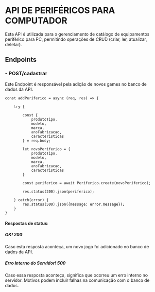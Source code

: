 # API DE PERIFÉRICOS PARA COMPUTADOR
Esta API é utilizada para o gerenciamento de catálogo de equipamentos periférico para PC, permitindo operações de CRUD (criar, ler, atualizar, deletar).

## Endpoints
### - POST/cadastrar
Este Endpoint é responsável pela adição de novos games no banco de dados da API.

```
const addPeriferico = async (req, res) => {

    try {

        const {
            produtoTipo,
            modelo,
            marca,
            anoFabricacao,
            caracteristicas
        } = req.body;

        let novoPeriferico = {
            produtoTipo,
            modelo,
            marca,
            anoFabricacao,
            caracteristicas
        }

        const periferico = await Periferico.create(novoPeriferico);

        res.status(200).json(periferico);

    } catch(error) {
        res.status(500).json({message: error.message});
    }
}
````
#### Respostas de status:
##### OK! 200
Caso esta resposta aconteça, um novo jogo foi adicionado no banco de dados da API.

##### Erro Interno do Servidor! 500
Caso essa resposta aconteça, significa que ocorreu um erro interno no servidor. Motivos podem incluir falhas na comunicação com o banco de dados.









